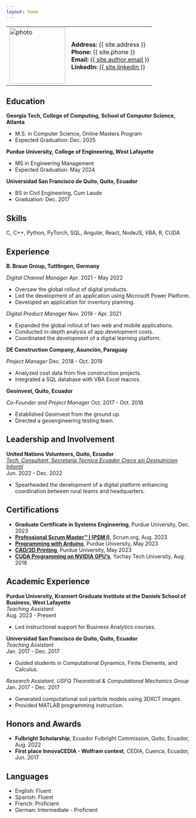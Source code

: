 ```yaml
---
layout: home
---
```


<table border="0" style="border:none;">
  <tr>
    <td style="border:none;">
      <img src="https://i.postimg.cc/MG7WF5jW/temp-Imageps7-F56.jpg" alt="photo" style="width: 150px;"/>
    </td>
    <td style="border:none;">
      <strong>Address:</strong> {{ site.address }}<br>
      <strong>Phone:</strong> {{ site.phone }}<br>
      <strong>Email:</strong> <a href="mailto:{{ site.author.email }}">{{ site.author.email }}</a><br>
      <strong>LinkedIn:</strong> <a href="https://www.linkedin.com/in/{{ site.linkedin }}">{{ site.linkedin }}</a>
    </td>
  </tr>
</table>



## Education

**Georgia Tech, College of Computing, School of Computer Science, Atlanta**
- M.S. in Computer Science, Online Masters Program
- Expected Graduation: Dec. 2025

**Purdue University, College of Engineering, West Lafayette**
- MS in Engineering Management
- Expected Graduation: May 2024

**Universidad San Francisco de Quito, Quito, Ecuador**
- BS in Civil Engineering, Cum Laude
- Graduation: Dec. 2017

## Skills
C, C++, Python, PyTorch, SQL, Angular, React, NodeJS, VBA, R, CUDA

## Experience

**B. Braun Group, Tuttlingen, Germany**

*Digital Channel Manager*
Apr. 2021 - May 2022
- Oversaw the global rollout of digital products.
- Led the development of an application using Microsoft Power Platform.
- Developed an application for inventory planning.

*Digital Product Manager*
Nov. 2019 - Apr. 2021
- Expanded the global rollout of two web and mobile applications.
- Conducted in-depth analysis of app development costs.
- Coordinated the development of a digital learning platform.

**DE Construction Company, Asunción, Paraguay**

*Project Manager*
Dec. 2018 - Oct. 2019
- Analyzed cost data from five construction projects.
- Integrated a SQL database with VBA Excel macros.

**Geoinvest, Quito, Ecuador**

*Co-Founder and Project Manager*
Oct. 2017 - Oct. 2018
- Established Geoinvest from the ground up.
- Directed a geoengineering testing team.

## Leadership and Involvement

**United Nations Volunteers, Quito, Ecuador**  
_[Tech. Consultant, Secretaria Técnica Ecuador Crece sin Desnutricion Infantil](https://drive.google.com/uc?id=1N593WVFvIy864aQTILOiXlrP00KcZGEp)_  
Jun. 2022 - Dec. 2022  
- Spearheaded the development of a digital platform enhancing coordination between rural teams and headquarters.

## Certifications

- **Graduate Certificate in Systems Engineering**, Purdue University, Dec. 2023
- [**Professional Scrum Master™ I (PSM I)**](https://www.credly.com/badges/42c441cd-6d6a-4e99-ac6c-0be229e2ad41), Scrum.org, Aug. 2023
- [**Programming with Arduino**](https://engineering.purdue.edu/Engr/Academics/Undergraduate/Milestones/Programming_with_Arduino/2023/Spring/NXGzTat054pd9ETcbcY0XA.png), Purdue University, May 2023
- [**CAD/3D Printing**](https://engineering.purdue.edu/Engr/Academics/Undergraduate/Milestones/CAD__3D_Printing/2023/Spring/2WF3GVJBH8xYAvG3SqyosQ.png), Purdue University, May 2023
- [**CUDA Programming on NVIDIA GPU’s**](https://drive.google.com/uc?id=13R-a5hCvNA_5xGri-Ka7xW4XDREpqlDd), Yachay Tech University, Aug. 2018

## Academic Experience

**Purdue University, Krannert Graduate Institute at the Daniels School of Business, West Lafayette**  
_Teaching Assistant_  
Aug. 2023 - Present  
- Led instructional support for Business Analytics courses.

**Universidad San Francisco de Quito, Quito, Ecuador**  
_Teaching Assistant_  
Jan. 2017 - Dec. 2017  
- Guided students in Computational Dynamics, Finite Elements, and Calculus.

_Research Assistant, USFQ Theoretical & Computational Mechanics Group_  
Jan. 2017 - Dec. 2017  
- Generated computational soil particle models using 3DXCT images.
- Provided MATLAB programming instruction.

## Honors and Awards

- **Fulbright Scholarship**, Ecuador Fulbright Commission, Quito, Ecuador, Aug. 2022
- **First place InnovaCEDIA - Wolfram contest**, CEDIA, Cuenca, Ecuador, Jun. 2017

## Languages
- English: Fluent
- Spanish: Fluent
- French: Proficient
- German: Intermediate - Proficient
